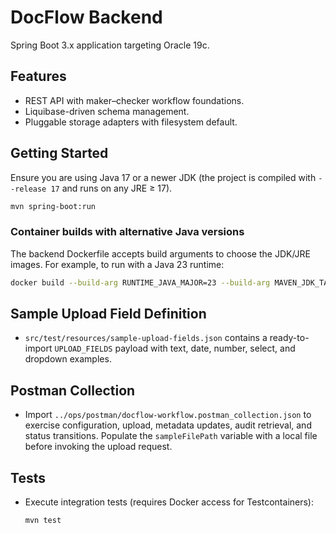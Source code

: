 # DocFlow Backend

Spring Boot 3.x application targeting Oracle 19c.

## Features
- REST API with maker–checker workflow foundations.
- Liquibase-driven schema management.
- Pluggable storage adapters with filesystem default.

## Getting Started
Ensure you are using Java 17 or a newer JDK (the project is compiled with `--release 17` and runs on any JRE ≥ 17).
```bash
mvn spring-boot:run
```

### Container builds with alternative Java versions

The backend Dockerfile accepts build arguments to choose the JDK/JRE images. For example, to run with a Java 23 runtime:

```bash
docker build --build-arg RUNTIME_JAVA_MAJOR=23 --build-arg MAVEN_JDK_TAG=3.9.6-eclipse-temurin-23 -t docflow-backend .
```

## Sample Upload Field Definition
- `src/test/resources/sample-upload-fields.json` contains a ready-to-import `UPLOAD_FIELDS` payload with text, date, number, select, and dropdown examples.

## Postman Collection
- Import `../ops/postman/docflow-workflow.postman_collection.json` to exercise configuration, upload, metadata updates, audit retrieval, and status transitions. Populate the `sampleFilePath` variable with a local file before invoking the upload request.

## Tests
- Execute integration tests (requires Docker access for Testcontainers):
  ```bash
  mvn test
  ```
